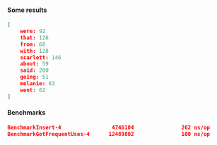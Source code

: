 #### Some results

```json
[
    were: 92
    that: 126
    from: 68
    with: 128
    scarlett: 146 
    about: 59 
    said: 200
    going: 51
    melanie: 63 
    went: 62
]
``` 

#### Benchmarks

```json
BenchmarkInsert-4                4746104               262 ns/op
BenchmarkGetFrequentUses-4      12489802               100 ns/op
```